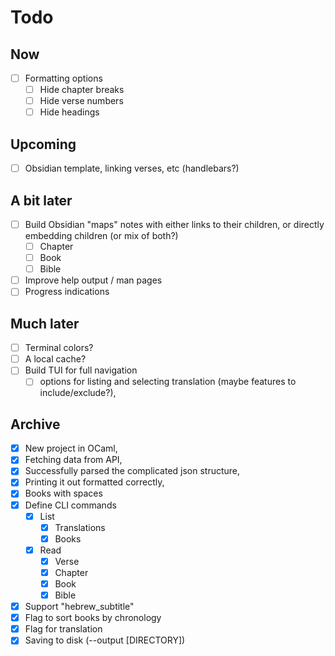# Todo

## Now

- [ ] Formatting options
  - [ ] Hide chapter breaks
  - [ ] Hide verse numbers
  - [ ] Hide headings

## Upcoming

- [ ] Obsidian template, linking verses, etc (handlebars?)

## A bit later

- [ ] Build Obsidian "maps"
    notes with either links to their children,
    or directly embedding children (or mix of both?)
  - [ ] Chapter
  - [ ] Book
  - [ ] Bible
- [ ] Improve help output / man pages
- [ ] Progress indications

## Much later

- [ ] Terminal colors?
- [ ] A local cache?
- [ ] Build TUI for full navigation
  - [ ] options for listing and selecting translation (maybe features to include/exclude?),

## Archive

- [x] New project in OCaml,
- [x] Fetching data from API,
- [x] Successfully parsed the complicated json structure,
- [x] Printing it out formatted correctly,
- [x] Books with spaces
- [x] Define CLI commands
  - [x] List
    - [x] Translations
    - [x] Books
  - [x] Read
    - [x] Verse
    - [x] Chapter
    - [x] Book
    - [x] Bible
- [x] Support "hebrew_subtitle"
- [x] Flag to sort books by chronology
- [x] Flag for translation
- [x] Saving to disk (--output [DIRECTORY])
